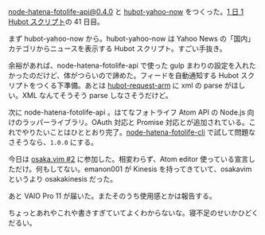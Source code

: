 [node-hatena-fotolife-api@0.4.0][gh:bouzuya/node-hatena-fotolife-api@0.4.0] と [hubot-yahoo-now][gh:bouzuya/hubot-yahoo-now] をつくった。[1 日 1 Hubot スクリプト][hubot-script-per-day]の 41 日目。

まず hubot-yahoo-now から。hubot-yahoo-now は Yahoo News の「国内」カテゴリからニュースを表示する Hubot スクリプト。すごい手抜き。

余裕があれば、node-hatena-fotolife-api で使った gulp まわりの設定を入れたかったのだけど、体がつらいので諦めた。フィードを自動通知する Hubot スクリプトをつくる下準備。あとは [hubot-request-arm][gh:bouzuya/hubot-request-arm] に xml の parse がほしい。XML なんてそうそう parse しなさそうだけど。

次に node-hatena-fotolife-api 。はてなフォトライフ Atom API の Node.js 向けのラッパーライブラリ。OAuth 対応と Promise 対応とが追加されている。これでやりたいことはひととおり完了。[node-hatena-fotolife-cli][gh:bouzuya/node-hatena-fotolife-cli] で試して問題なさそうなら、`1.0.0` にする。

今日は [osaka.vim #2][osakavim#2] に参加した。相変わらず、Atom editor 使っている宣言しただけ。何もしてない。emanon001 が Kinesis を持ってきていて、osakavim というより osakakinesis だった。

あと VAIO Pro 11 が届いた。またそのうち使用感とかは報告する。

ちょっとあれやこれや書きすぎていてよくわからないな。寝不足のせいかひどくだるい。

[osakavim#2]: http://osaka-vim.connpass.com/event/7570/
[gh:bouzuya/hubot-yahoo-now]: https://github.com/bouzuya/hubot-yahoo-now
[gh:bouzuya/hubot-request-arm]: https://github.com/bouzuya/hubot-request-arm
[gh:bouzuya/node-hatena-fotolife-api@0.4.0]: https://github.com/bouzuya/node-hatena-fotolife-api/tree/0.4.0
[gh:bouzuya/node-hatena-fotolife-cli]: https://github.com/bouzuya/node-hatena-fotolife-cli
[hubot-script-per-day]: http://blog.bouzuya.net/posts?tags=hubot-script-per-day
